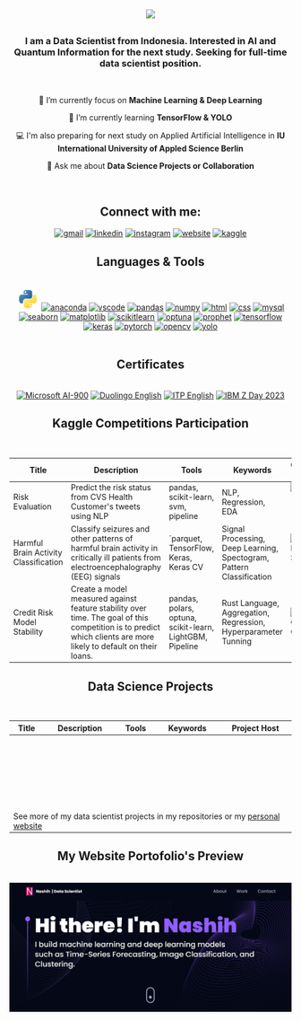 <h1 align="center">
    <img src="https://readme-typing-svg.herokuapp.com/?font=Roboto+Slap&size=40&weight=600&center=true&vCenter=true&color=5C5427&width=500&height=70&duration=4000&lines=Hi+There!+👋;+I'm+Nashih+Abdul!;"/>
</h1>

<h3 align='center'>I am a Data Scientist from Indonesia. Interested in AI and Quantum Information for the next study. Seeking for full-time data scientist position.</h3>

<br/>

<div align="center">
 
 🔭 I’m currently focus on **Machine Learning & Deep Learning**
 
 🌱 I’m currently learning **TensorFlow & YOLO** 
 
 💻 I'm also preparing for next study on Applied Artificial Intelligence in **IU International University of Appled Science Berlin**

💬 Ask me about **Data Science Projects or Collaboration**
</div>

<br/>

<h2 align="center">Connect with me:</h2>
<div align="center"> 
  <a href="nashihabdul.h@gmail.com">
    <img src="https://cdn.jsdelivr.net/gh/devicons/devicon@latest/icons/google/google-plain.svg" alt='gmail' height='40'/></a>
  <a href="https://linkedin.com/in/nashihabdul">
    <img src="https://cdn.jsdelivr.net/gh/devicons/devicon@latest/icons/linkedin/linkedin-original.svg" alt='linkedin' height='40'/></a>
  <a href="https://www.instagram.com/bangnashih/">
    <img src="https://raw.githubusercontent.com/rahuldkjain/github-profile-readme-generator/master/src/images/icons/Social/instagram.svg" alt='instagram' height='40'/></a>
  <a href="https://bangnashih.github.io"">
    <img src="https://cdn.jsdelivr.net/gh/devicons/devicon@latest/icons/github/github-original.svg" alt='website' height='40'/></a>
  <a href="https://kaggle.com/bangnashih"">
    <img src="https://cdn.jsdelivr.net/gh/devicons/devicon@latest/icons/kaggle/kaggle-original.svg" alt='kaggle' height='40'/></a>
</div>

<h2 align="center">Languages & Tools</h2>
<br/>
<div align="center">
  <a href="https://www.python.org/">
    <img src="https://raw.githubusercontent.com/devicons/devicon/master/icons/python/python-original.svg" alt="python" width="40" height="40" style="max-width: 100%" /></a>
  <a href="https://www.anaconda.com/">
    <img src="https://cdn.jsdelivr.net/gh/devicons/devicon@latest/icons/anaconda/anaconda-original.svg" alt="anaconda" width="40" height="40" style="max-width: 100%" /></a>
  <a href="https://code.visualstudio.com/">
    <img src="https://cdn.jsdelivr.net/gh/devicons/devicon@latest/icons/vscode/vscode-original.svg" alt="vscode" width="40" height="40" style="max-width: 100%"/><a/>
  <a href="https://pandas.pydata.org/">
    <img src="https://cdn.jsdelivr.net/gh/devicons/devicon@latest/icons/pandas/pandas-original-wordmark.svg" alt="pandas" width="40" height="40" style="max-width: 100%"/><a/>
  <a href="https://numpy.org/">
    <img src="https://cdn.jsdelivr.net/gh/devicons/devicon@latest/icons/numpy/numpy-original-wordmark.svg" alt="numpy" width="40" height="40" style="max-width: 100%"/><a/>
  <a href="https://www.w3.org/html/">
    <img src="https://cdn.jsdelivr.net/gh/devicons/devicon@latest/icons/html5/html5-original.svg" alt="html" width="40" height="40" style="max-width: 100%"/><a/>
  <a href="https://www.w3schools.com/css/">
    <img src="https://cdn.jsdelivr.net/gh/devicons/devicon@latest/icons/css3/css3-original.svg" alt="css" width="40" height="40" style="max-width: 100%"/><a/>
  <a href="https://www.mysql.com/">
    <img src="https://cdn.jsdelivr.net/gh/devicons/devicon@latest/icons/mysql/mysql-original-wordmark.svg" alt="mysql" width="40" height="40" style="max-width: 100%"/><a/>
  <a href="https://seaborn.pydata.org/">
    <img src="https://seaborn.pydata.org/_images/logo-mark-lightbg.svg" alt="seaborn" width="40" height="40" style="max-width: 100%"/><a/>
  <a href="https://matplotlib.org/">
    <img src="https://cdn.jsdelivr.net/gh/devicons/devicon@latest/icons/matplotlib/matplotlib-original-wordmark.svg" alt="matplotlib" width="40" height="40" style="max-width: 100%"/><a/>
  <a href="https://scikit-learn.org/">
    <img src="https://cdn.jsdelivr.net/gh/devicons/devicon@latest/icons/scikitlearn/scikitlearn-original.svg" alt="scikitlearn" width="40" height="40" style="max-width: 100%"/><a/>
  <a href="https://optuna.org/">
    <img src="http://vitelek.com/wp-content/themes/preferred/assets/img/projects/optuna/pict01.jpg" alt="optuna" height="40" style="max-width: 100%"/><a/>
  <a href="http://facebook.github.io/prophet/">
    <img src="https://miro.medium.com/v2/resize:fit:720/format:webp/0*tVCene42rgUTNv9Q.png" alt="prophet" height="40" style="max-width: 100%"/><a/>
  <a href="https://www.tensorflow.org/">
    <img src="https://cdn.jsdelivr.net/gh/devicons/devicon@latest/icons/tensorflow/tensorflow-original.svg" alt="tensorflow" width="40" height="40" style="max-width: 100%"/><a/>
  <a href="https://keras.io/">
    <img src="https://cdn.jsdelivr.net/gh/devicons/devicon@latest/icons/keras/keras-original.svg" alt="keras" width="40" height="40" style="max-width: 100%"/><a/>
  <a href="https://pytorch.org/">
    <img src="https://cdn.jsdelivr.net/gh/devicons/devicon@latest/icons/pytorch/pytorch-original.svg" alt="pytorch" width="40" height="40" style="max-width: 100%"/><a/>
  <a href="https://opencv.org/">
    <img src="https://cdn.jsdelivr.net/gh/devicons/devicon@latest/icons/opencv/opencv-original-wordmark.svg" alt="opencv" width="40" height="40" style="max-width: 100%"/><a/>
  <a href="https://pjreddie.com/yolo/">
    <img src="https://pjreddie.com/media/image/yologo_2.png" alt="yolo" height="40" style="max-width: 100%"/><a/>
</div>
<br/>

<h2 align="center">Certificates</h2>
<br/>
<div align="center">
  <a href="https://github.com/BangNashih/certficates/blob/main/microsoft%20ai%20fundamentals.pdf">
    <img src="https://learn.microsoft.com/en-us/media/learn/certification/badges/microsoft-certified-fundamentals-badge.svg" alt="Microsoft AI-900" height="60" style="max-width: 100%"/><a/>
  <a href="https://github.com/BangNashih/certficates/blob/main/duolingo_english_test.pdf">
    <img src="https://static.wixstatic.com/media/8b19d9_ebf5d374b3044af4b73cc2def43e5cdc~mv2.png/v1/fill/w_749,h_1001,al_c,q_90,usm_0.66_1.00_0.01,enc_auto/8b19d9_ebf5d374b3044af4b73cc2def43e5cdc~mv2.png" alt="Duolingo English" height="60" style="max-width: 100%"/><a/>
  <a href="https://github.com/BangNashih/certficates/blob/main/itp_online_blc.pdf">
    <img src="https://is1-ssl.mzstatic.com/image/thumb/Purple122/v4/b3/b6/6e/b3b66e9d-aa6e-8abd-3839-9893c0fe51fe/AppIcon-0-0-1x_U007emarketing-0-0-0-5-0-0-sRGB-0-0-0-GLES2_U002c0-512MB-85-220-0-0.png/512x512bb.jpg" alt="ITP English" height="60" style="max-width: 100%"/><a/>
  <a href="https://github.com/BangNashih/certficates/blob/main/ibm_z_day.pdf">
    <img src="https://v.fastcdn.co/u/0bc8903d/64422810-0-zDay-23-IP-Banner-dr.png" alt="IBM Z Day 2023" height="60" style="max-width: 100%"/><a/>
</div>

<h2 align="center">Kaggle Competitions Participation</h2>
<br/>
<div align="center">
    <table>
    <thead>
        <tr>
            <th>Title</th>
            <th>Description</th>
            <th>Tools</th>
            <th>Keywords</th>
            <th>Competition Host</th>
        </tr>
    </thead>
    <tbody>
        <tr>
            <td>Risk Evaluation</td>
            <td>Predict the risk status from CVS Health Customer's tweets using NLP</td>
            <td>pandas, scikit-learn, svm, pipeline</td>
            <td>NLP, Regression, EDA</td>
            <td align="center"><img src="https://media.licdn.com/dms/image/D4E0BAQG7Kz8L8a9cjA/company-logo_200_200/0/1666224378116/isods_logo?e=2147483647&v=beta&t=_kFOvcWA45R_rIvbppejUdc9ap71CBtqR36ZrbURRYg" alt="International Society of Data Scientist" height="40" style="max-width: 100%" /></td>
        </tr>
        <tr>
            <td>Harmful Brain Activity Classification</td>
            <td>Classify seizures and other patterns of harmful brain activity in critically ill patients from electroencephalography (EEG) signals</td>
            <td>`parquet, TensorFlow, Keras, Keras CV</td>
            <td>Signal Processing, Deep Learning, Spectogram, Pattern Classification</td>
            <td><img src="https://hms.harvard.edu/themes/shared/harvardmedical/logo.svg" alt="Harvard Medical School (HMS)" height="40" style="max-width: 100%" /></td>
        </tr>
        <tr>
            <td>Credit Risk Model Stability</td>
            <td>Create a model measured against feature stability over time. The goal of this competition is to predict which clients are more likely to default on their loans.</td>
            <td>pandas, polars, optuna, scikit-learn, LightGBM, Pipeline</td>
            <td>Rust Language, Aggregation, Regression, Hyperparameter Tunning</td>
            <td><img src="https://www.homecredit.net/wp-content/uploads/2022/10/homecredit.svg" alt="Home Credit Group" height="40" style="max-width: 100%" /></td>
        </tr>
    </tbody>
    </table>
</div>

<h2 align="center">Data Science Projects</h2>
<br/>
<div align="center">
    <table>
    <thead>
        <tr>
            <th>Title</th>
            <th>Description</th>
            <th>Tools</th>
            <th>Keywords</th>
            <th>Project Host</th>
        </tr>
    </thead>
    <tbody>
        <tr>
            <td></td>
            <td></td>
            <td></td>
            <td></td>
            <td align="center"><img src="" alt="" height="40" style="max-width: 100%" /></td>
        </tr>
        <tr>
            <td></td>
            <td></td>
            <td></td>
            <td></td>
            <td align="center"><img src="" alt="" height="40" style="max-width: 100%" /></td>
        </tr>
        <tr>
            <td></td>
            <td></td>
            <td></td>
            <td></td>
            <td align="center"><img src="" alt="" height="40" style="max-width: 100%" /></td>
        </tr>
        <tr>
            <td></td>
            <td></td>
            <td></td>
            <td></td>
            <td align="center"><img src="" alt="" height="40" style="max-width: 100%" /></td>
        </tr>
        <tr>
            <td></td>
            <td></td>
            <td></td>
            <td></td>
            <td align="center"><img src="" alt="" height="40" style="max-width: 100%" /></td>
        </tr>
        <tr>
            <td></td>
            <td></td>
            <td></td>
            <td></td>
            <td align="center"><img src="" alt="" height="40" style="max-width: 100%" /></td>
        </tr>
        <tr>
            <td colspan="5">See more of my data scientist projects in my repositories or my <a href="https://bangnashih.github.io">personal website</a></td>
        </tr>
    </tbody>
    </table>
</div>

<h2 align="center">My Website Portofolio's Preview</h2>
<br/>
<div align="center">
  <a href="bangnashih.github.io">
    <img src="https://github.com/BangNashih/bangnashih/blob/main/homepage_preview.png" alt="Homepage Preview" style="max-width: 100%"/><a/>
</div>
